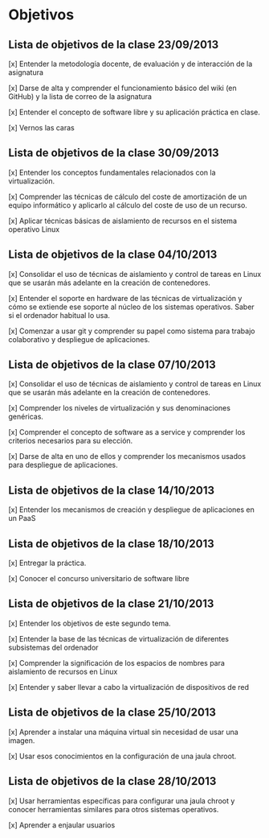 Objetivos
=========

Lista de objetivos de la clase 23/09/2013
-----------------------------------------

[x] Entender la metodología docente, de evaluación y de interacción de la asignatura

[x] Darse de alta y comprender el funcionamiento básico del wiki (en GitHub) y la lista de correo de la asignatura

[x] Entender el concepto de software libre y su aplicación práctica en clase.

[x] Vernos las caras


Lista de objetivos de la clase 30/09/2013
-----------------------------------------

[x] Entender los conceptos fundamentales relacionados con la virtualización.

[x] Comprender las técnicas de cálculo del coste de amortización de un equipo informático y aplicarlo al cálculo del coste de uso de un recurso.

[x] Aplicar técnicas básicas de aislamiento de recursos en el sistema operativo Linux

Lista de objetivos de la clase 04/10/2013
-----------------------------------------

[x] Consolidar el uso de técnicas de aislamiento y control de tareas en Linux que se usarán más adelante en la creación de contenedores.

[x] Entender el soporte en hardware de las técnicas de virtualización y cómo se extiende ese soporte al núcleo de los sistemas operativos. Saber si el ordenador habitual lo usa.

[x] Comenzar a usar git y comprender su papel como sistema para trabajo colaborativo y despliegue de aplicaciones.


Lista de objetivos de la clase 07/10/2013
-----------------------------------------

[x] Consolidar el uso de técnicas de aislamiento y control de tareas en Linux que se usarán más adelante en la creación de contenedores.

[x] Comprender los niveles de virtualización y sus denominaciones genéricas.

[x] Comprender el concepto de software as a service y comprender los criterios necesarios para su elección.

[x] Darse de alta en uno de ellos y comprender los mecanismos usados para despliegue de aplicaciones.

Lista de objetivos de la clase 14/10/2013
-----------------------------------------

[x] Entender los mecanismos de creación y despliegue de aplicaciones en un PaaS

Lista de objetivos de la clase 18/10/2013
-----------------------------------------

[x] Entregar la práctica.

[x] Conocer el concurso universitario de software libre

Lista de objetivos de la clase 21/10/2013
-----------------------------------------

[x] Entender los objetivos de este segundo tema.

[x] Entender la base de las técnicas de virtualización de diferentes subsistemas del ordenador

[x]  Comprender la significación de los espacios de nombres para aislamiento de recursos en Linux

[x] Entender y saber llevar a cabo la virtualización de dispositivos de red


Lista de objetivos de la clase 25/10/2013
-----------------------------------------

[x] Aprender a instalar una máquina virtual sin necesidad de usar una imagen.

[x] Usar esos conocimientos en la configuración de una jaula chroot.


Lista de objetivos de la clase 28/10/2013
-----------------------------------------

[x] Usar herramientas específicas para configurar una jaula chroot y conocer herramientas similares para otros sistemas operativos.

[x] Aprender a enjaular usuarios


